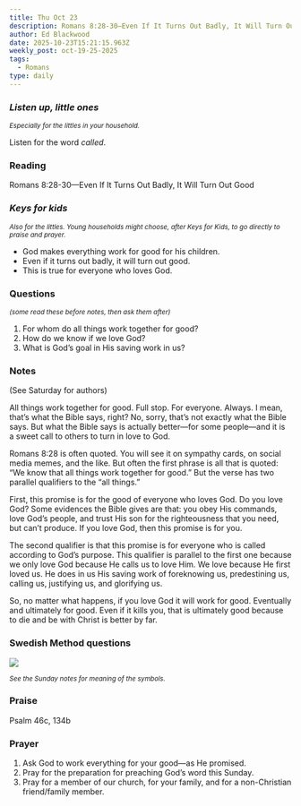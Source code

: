 ```yaml
---
title: Thu Oct 23
description: Romans 8:28-30—Even If It Turns Out Badly, It Will Turn Out Good
author: Ed Blackwood
date: 2025-10-23T15:21:15.963Z
weekly_post: oct-19-25-2025
tags:
  - Romans
type: daily
---
```

### *Listen up, little ones*

<div><small><i>Especially for the littles in your household.</i></small></div>

Listen for the word *called*.

### Reading

Romans 8:28-30—Even If It Turns Out Badly, It Will Turn Out Good

### *Keys for kids*

<div><small><i>Also for the littles. Young households might choose, after Keys for Kids, to go directly to praise and prayer.</i></small></div>

* God makes everything work for good for his children.
* Even if it turns out badly, it will turn out good.
* This is true for everyone who loves God.

### Questions

<div><small><i>(some read these before notes, then ask them after)</i></small></div>

1. For whom do all things work together for good?
2. How do we know if we love God?
3. What is God’s goal in His saving work in us?

### Notes

(See Saturday for authors)	

All things work together for good. Full stop. For everyone. Always. I mean, that’s what the Bible says, right? No, sorry, that’s not exactly what the Bible says. But what the Bible says is actually better—for some people—and it is a sweet call to others to turn in love to God.

Romans 8:28 is often quoted. You will see it on sympathy cards, on social media memes, and the like. But often the first phrase is all that is quoted: “We know that all things work together for good.” But the verse has two parallel qualifiers to the “all things.”

First, this promise is for the good of everyone who loves God. Do you love God? Some evidences the Bible gives are that: you obey His commands, love God’s people, and trust His son for the righteousness that you need, but can’t produce. If you love God, then this promise is for you.

The second qualifier is that this promise is for everyone who is called according to God’s purpose. This qualifier is parallel to the first one because we only love God because He calls us to love Him. We love because He first loved us. He does in us His saving work of foreknowing us, predestining us, calling us, justifying us, and glorifying us.

So, no matter what happens, if you love God it will work for good. Eventually and ultimately for good. Even if it kills you, that is ultimately good because to die and be with Christ is better by far.

### Swedish Method questions

![](/static/img/family_worship_study_ed-swedish_questions.png)

<div><small><i>See the Sunday notes for meaning of the symbols.</i></small></div>

### Praise

Psalm 46c, 134b

### Prayer

1. Ask God to work everything for your good—as He promised.
2. Pray for the preparation for preaching God’s word this Sunday.
3. Pray for a member of our church, for your family, and for a non-Christian friend/family member.